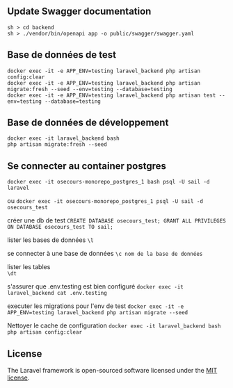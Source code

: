 

## Update Swagger documentation
```
sh > cd backend
sh > ./vendor/bin/openapi app -o public/swagger/swagger.yaml
```

## Base de données de test
```
docker exec -it -e APP_ENV=testing laravel_backend php artisan config:clear
docker exec -it -e APP_ENV=testing laravel_backend php artisan migrate:fresh --seed --env=testing --database=testing
docker exec -it -e APP_ENV=testing laravel_backend php artisan test --env=testing --database=testing
```

## Base de données de développement
```
docker exec -it laravel_backend bash
php artisan migrate:fresh --seed
```

## Se connecter au container postgres

```
docker exec -it osecours-monorepo_postgres_1 bash psql -U sail -d laravel 
```
ou
```docker exec -it osecours-monorepo_postgres_1 psql -U sail -d osecours_test```

créer une db de test
```CREATE DATABASE osecours_test; GRANT ALL PRIVILEGES ON DATABASE osecours_test TO sail;```

lister les bases de données
```\l```

se connecter à une base de données
```\c nom de la base de données```

lister les tables  
```\dt```

s'assurer que .env.testing est bien configuré
```docker exec -it laravel_backend cat .env.testing```

executer les migrations pour l'env de test
```docker exec -it -e APP_ENV=testing laravel_backend php artisan migrate --seed```

Nettoyer le cache de configuration
```docker exec -it laravel_backend bash php artisan config:clear```

## License

The Laravel framework is open-sourced software licensed under the [MIT license](https://opensource.org/licenses/MIT).

